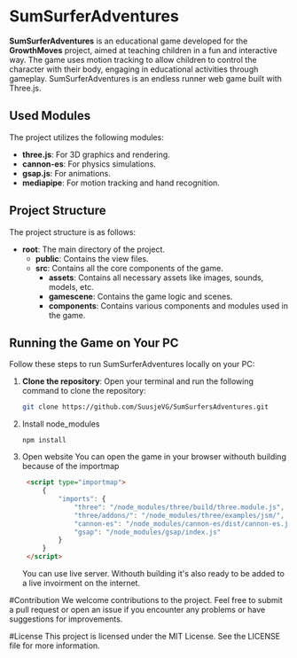 # SumSurferAdventures

**SumSurferAdventures** is an educational game developed for the **GrowthMoves** project, aimed at teaching children in a fun and interactive way. The game uses motion tracking to allow children to control the character with their body, engaging in educational activities through gameplay. SumSurferAdventures is an endless runner web game built with Three.js.

## Used Modules

The project utilizes the following modules:

- **three.js**: For 3D graphics and rendering.
- **cannon-es**: For physics simulations.
- **gsap.js**: For animations.
- **mediapipe**: For motion tracking and hand recognition.

## Project Structure

The project structure is as follows:

- **root**: The main directory of the project.
  - **public**: Contains the view files.
  - **src**: Contains all the core components of the game.
    - **assets**: Contains all necessary assets like images, sounds, models, etc.
    - **gamescene**: Contains the game logic and scenes.
    - **components**: Contains various components and modules used in the game.

## Running the Game on Your PC

Follow these steps to run SumSurferAdventures locally on your PC:

1. **Clone the repository**:
   Open your terminal and run the following command to clone the repository:
   ```bash
   git clone https://github.com/SuusjeVG/SumSurfersAdventures.git
   ```
2. Install node_modules
   ```
   npm install
   ```
3. Open website
   You can open the game in your browser withouth building because of the importmap
   ```html
    <script type="importmap">
        {
            "imports": {
                "three": "/node_modules/three/build/three.module.js",
                "three/addons/": "/node_modules/three/examples/jsm/",
                "cannon-es": "/node_modules/cannon-es/dist/cannon-es.js",
                "gsap": "/node_modules/gsap/index.js"
            }
        }
    </script>
   ```
   You can use live server. Withouth building it's also ready to be added to a live invoirment on the internet.

#Contribution
We welcome contributions to the project. Feel free to submit a pull request or open an issue if you encounter any problems or have suggestions for improvements.

#License
This project is licensed under the MIT License. See the LICENSE file for more information.

